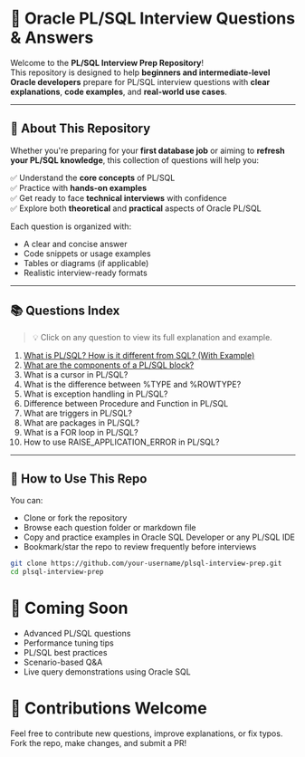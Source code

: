 # 💼 Oracle PL/SQL Interview Questions & Answers

Welcome to the **PL/SQL Interview Prep Repository**!  
This repository is designed to help **beginners and intermediate-level Oracle developers** prepare for PL/SQL interview questions with **clear explanations**, **code examples**, and **real-world use cases**.

---

## 📘 About This Repository

Whether you're preparing for your **first database job** or aiming to **refresh your PL/SQL knowledge**, this collection of questions will help you:

✅ Understand the **core concepts** of PL/SQL  
✅ Practice with **hands-on examples**  
✅ Get ready to face **technical interviews** with confidence  
✅ Explore both **theoretical** and **practical** aspects of Oracle PL/SQL

Each question is organized with:
- A clear and concise answer
- Code snippets or usage examples
- Tables or diagrams (if applicable)
- Realistic interview-ready formats

---

## 📚 Questions Index

> 💡 Click on any question to view its full explanation and example.

1. [What is PL/SQL? How is it different from SQL? (With Example)](./Basic/What-is-PLSQL.md)  
2. [What are the components of a PL/SQL block?](./Basic/Components-of-PL-SQL-Block.md)
3. What is a cursor in PL/SQL?
4. What is the difference between %TYPE and %ROWTYPE?
5. What is exception handling in PL/SQL?
6. Difference between Procedure and Function in PL/SQL
7. What are triggers in PL/SQL?
8. What are packages in PL/SQL?
9. What is a FOR loop in PL/SQL?
10. How to use RAISE_APPLICATION_ERROR in PL/SQL?

---

## 🔧 How to Use This Repo

You can:
- Clone or fork the repository
- Browse each question folder or markdown file
- Copy and practice examples in Oracle SQL Developer or any PL/SQL IDE
- Bookmark/star the repo to review frequently before interviews

```bash
git clone https://github.com/your-username/plsql-interview-prep.git
cd plsql-interview-prep
```
# 🚀 Coming Soon

  * Advanced PL/SQL questions
  * Performance tuning tips
  * PL/SQL best practices
  * Scenario-based Q&A
  * Live query demonstrations using Oracle SQL

# 🙌 Contributions Welcome
Feel free to contribute new questions, improve explanations, or fix typos.
Fork the repo, make changes, and submit a PR!



 
